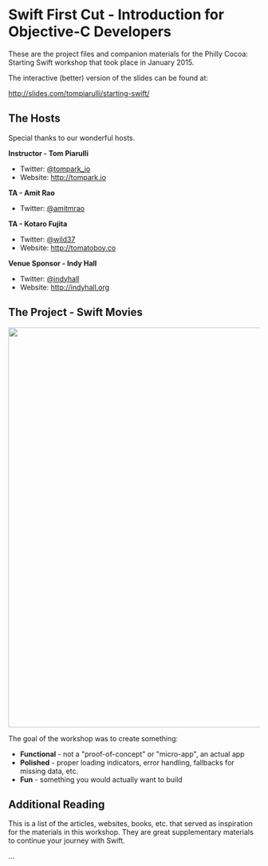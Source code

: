 # Swift First Cut - Introduction for Objective-C Developers

These are the project files and companion materials for the Philly Cocoa: Starting Swift workshop that took place in January 2015.

The interactive (better) version of the slides can be found at: 

http://slides.com/tompiarulli/starting-swift/

## The Hosts

Special thanks to our wonderful hosts.

**Instructor - Tom Piarulli**
* Twitter: [@tompark_io](http://twitter.com/tompark_io)
* Website: http://tompark.io


**TA - Amit Rao**
* Twitter: [@amitmrao](http://twitter.com/amitmrao)

**TA - Kotaro Fujita**
* Twitter: [@wild37](http://twitter.com/wild37)
* Website: http://tomatoboy.co

**Venue Sponsor - Indy Hall**
* Twitter: [@indyhall](http://twitter.com/indyhall)
* Website: http://indyhall.org

## The Project - Swift Movies

<img src="https://github.com/tompiarulli/starting-swift/raw/master/screenshot.png" width="800" />

The goal of the workshop was to create something:

* **Functional** - not a "proof-of-concept" or "micro-app", an actual app
* **Polished** - proper loading indicators, error handling, fallbacks for missing data, etc.
* **Fun** - something you would actually want to build

## Additional Reading

This is a list of the articles, websites, books, etc. that served as inspiration for the materials in this workshop. They are great supplementary materials to continue your journey with Swift.

...